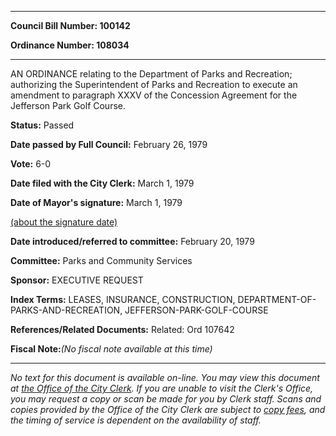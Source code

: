 

********

**Council Bill Number: 100142**
   
**Ordinance Number: 108034**
********

 AN ORDINANCE relating to the Department of Parks and Recreation; authorizing the Superintendent of Parks and Recreation to execute an amendment to paragraph XXXV of the Concession Agreement for the Jefferson Park Golf Course.

**Status:** Passed
   
**Date passed by Full Council:** February 26, 1979
   
**Vote:** 6-0
   
**Date filed with the City Clerk:** March 1, 1979
   
**Date of Mayor's signature:** March 1, 1979
   
[(about the signature date)](/~public/approvaldate.htm)
   
   
   
**Date introduced/referred to committee:** February 20, 1979
   
**Committee:** Parks and Community Services
   
**Sponsor:** EXECUTIVE REQUEST
   
   
**Index Terms:** LEASES, INSURANCE, CONSTRUCTION, DEPARTMENT-OF-PARKS-AND-RECREATION, JEFFERSON-PARK-GOLF-COURSE

**References/Related Documents:** Related: Ord 107642

**Fiscal Note:**_(No fiscal note available at this time)_
********

_No text for this document is available on-line. You may view this document at [the Office of the City Clerk](http://www.seattle.gov/leg/clerk/contactUs.htm). If you are unable to visit the Clerk's Office, you may request a copy or scan be made for you by Clerk staff. Scans and copies provided by the Office of the City Clerk are subject to [copy fees](http://clerk.seattle.gov/~public/clerkfees.htm), and the timing of service is dependent on the availability of staff._


